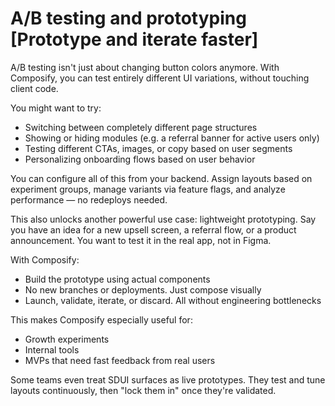 # A/B testing and prototyping [Prototype and iterate faster]

A/B testing isn't just about changing button colors anymore. With Composify, you can test entirely different UI variations, without touching client code.

You might want to try:

- Switching between completely different page structures
- Showing or hiding modules (e.g. a referral banner for active users only)
- Testing different CTAs, images, or copy based on user segments
- Personalizing onboarding flows based on user behavior

You can configure all of this from your backend. Assign layouts based on experiment groups, manage variants via feature flags, and analyze performance — no redeploys needed.

This also unlocks another powerful use case: lightweight prototyping. Say you have an idea for a new upsell screen, a referral flow, or a product announcement. You want to test it in the real app, not in Figma.

With Composify:

- Build the prototype using actual components
- No new branches or deployments. Just compose visually
- Launch, validate, iterate, or discard. All without engineering bottlenecks

This makes Composify especially useful for:

- Growth experiments
- Internal tools
- MVPs that need fast feedback from real users

Some teams even treat SDUI surfaces as live prototypes. They test and tune layouts continuously, then "lock them in" once they're validated.
